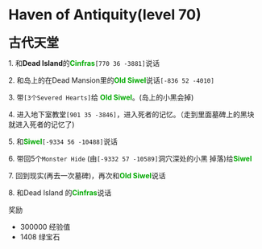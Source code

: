# Haven of Antiquity(level 70)
<span style="font-size: 25px;">**古代天堂**</span>

<span class="stage-index">1.</span> 和**Dead Island**的<font color=00AA00>**Cinfras**</font>`[770 36 -3881]`说话

<span class="stage-index">2.</span> 和岛上的在Dead Mansion里的<font color=00AA00>**Old Siwel**</font>说话`[-836 52 -4010]`

<span class="stage-index">3.</span> 带`[3个Severed Hearts]`给 <font color=00AA00>**Old Siwel**</font>。(岛上的小黑会掉)

<span class="stage-index">4.</span> 进入地下室教堂`[901 35 -3846]`，进入死者的记忆。（走到里面墓碑上的黑块 就进入死者的记忆了)

<span class="stage-index">5.</span> 和<font color=00AA00>**Siwel**</font>`[-9334 56 -10488]`说话

<span class="stage-index">6.</span> 带回5个`Monster Hide` (由`[-9332 57 -10589]`洞穴深处的小黑 掉落)给<font color=00AA00>**Siwel**</font>

<span class="stage-index">7.</span> 回到现实(再去一次墓碑)，再次和<font color=00AA00>**Old Siwel**</font>说话

<span class="stage-index">8.</span> 和Dead Island 的<font color=00AA00>**Cinfras**</font>说话

奖励
+ 300000 经验值
+ 1408 绿宝石
